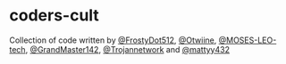 # coders-cult
Collection of code written by [@FrostyDot512](https://github.com/FrostyDot512), [@Otwiine](https://github.com/Otwiine), [@MOSES-LEO-tech](https://github.com/MOSES-LEO-tech), [@GrandMaster142](https://github.com/GrandMaster142), [@Trojannetwork](https://github.com/Trojannetwork) and [@mattyy432](https://github.com/mattyy432)
